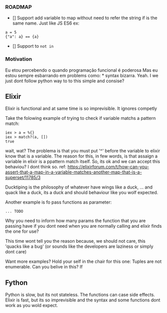 ### ROADMAP
- [] Support add variable to map without need to refer the string if is the same name. Just like JS ES6
ex: 
```
a = 5
{"a": a} == {a}
```
- [] Support to `not in` 

### Motivation
Eu etou percebendo o quando programação funcional é poderosa
Mas eu estou sempre esbarrando em problems como:
    * syntax bizarra. Yeah. I we just dont follow python way to to this simple and consise?
    
## Elixir
Elixir is functional and at same time is so imprevisible.
It ignores competly 

Take the folowing example of trying to check if variable matchs a pattern match:
```
iex > a = %{}
iex > match?(a, [])
true
```
wait, wat?
The problema is that you must put '^' before the variable to elixir know that is a variable.
The reason for this, in few words, is that assaign a variable in elixir is a ppattern match itself.
So, its ok and we can accept this behaviou? I dont think so.
ref: https://elixirforum.com/t/how-can-you-assert-that-a-map-in-a-variable-matches-another-map-that-is-a-superset/11785/3

Ducktiping is the philosophy of whatever have wings like a duck, ... and quack like a duck, 
its a duck and should behaviour like you wolf expected.

Another example is fo pass functions as parameter:
   ```
... TODO
```

Why you need to inform how many params the function that you are passing have
if you dont need when you are normally calling and elixir finds the one for use?

This time wont tell you the reason because, we should not care, this 'quacks like a bug' 
(or sounds like the developers are laziness or simply dont care)


Want more examples? Hold your self in the chair for this one:
Tuples are not enumerable. Can you belive in this? 
If 

## Fython
Python is slow, but its not stateless. The functions can case side effects. 
Elixir is fast, but its so imprevisible and the syntax and some functions dont work as you wold expect.  


